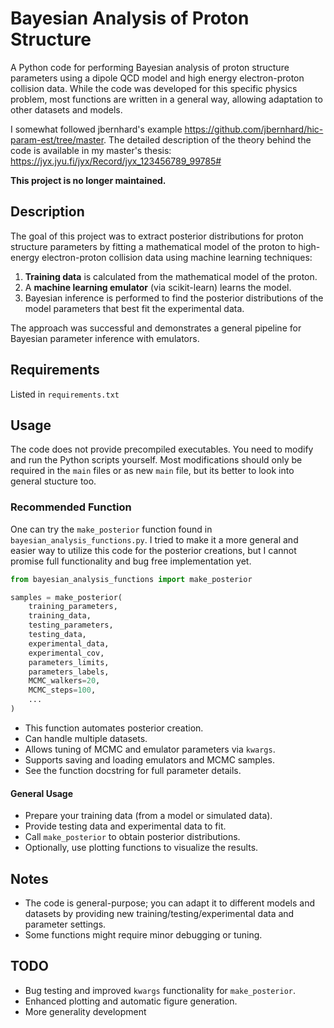 # Bayesian Analysis of Proton Structure

A Python code for performing Bayesian analysis of proton structure parameters using a dipole QCD model and high energy electron-proton collision data. While the code was developed for this specific physics problem, most functions are written in a general way, allowing adaptation to other datasets and models.

I somewhat followed jbernhard's example https://github.com/jbernhard/hic-param-est/tree/master. The detailed description of the theory behind the code is available in my master's thesis: https://jyx.jyu.fi/jyx/Record/jyx_123456789_99785#

**This project is no longer maintained.** 

## Description
The goal of this project was to extract posterior distributions for proton structure parameters by fitting a mathematical model of the proton to high-energy electron-proton collision data using machine learning techniques:

1. **Training data** is calculated from the mathematical model of the proton.  
2. A **machine learning emulator** (via scikit-learn) learns the model.  
3. Bayesian inference is performed to find the posterior distributions of the model parameters that best fit the experimental data.  

The approach was successful and demonstrates a general pipeline for Bayesian parameter inference with emulators.

## Requirements
Listed in `requirements.txt`

## Usage
The code does not provide precompiled executables. You need to modify and run the Python scripts yourself. Most modifications should only be required in the `main` files or as new `main` file,
but its better to look into general stucture too.

### Recommended Function
One can try the `make_posterior` function found in `bayesian_analysis_functions.py`. I tried to make it a more general and easier way to utilize this code for 
the posterior creations, but I cannot promise full functionality and bug free implementation yet.

```python
from bayesian_analysis_functions import make_posterior

samples = make_posterior(
    training_parameters,
    training_data,
    testing_parameters,
    testing_data,
    experimental_data,
    experimental_cov,
    parameters_limits,
    parameters_labels,
    MCMC_walkers=20,
    MCMC_steps=100,
    ...
)
```
- This function automates posterior creation.
- Can handle multiple datasets.
- Allows tuning of MCMC and emulator parameters via `kwargs`.
- Supports saving and loading emulators and MCMC samples.
- See the function docstring for full parameter details.
 
#### General Usage
- Prepare your training data (from a model or simulated data).
- Provide testing data and experimental data to fit.
- Call `make_posterior` to obtain posterior distributions.
- Optionally, use plotting functions to visualize the results.

## Notes
- The code is general-purpose; you can adapt it to different models and datasets by providing new training/testing/experimental data and parameter settings.
- Some functions might require minor debugging or tuning.

## TODO
- Bug testing and improved `kwargs` functionality for `make_posterior`.
- Enhanced plotting and automatic figure generation.
- More generality development
